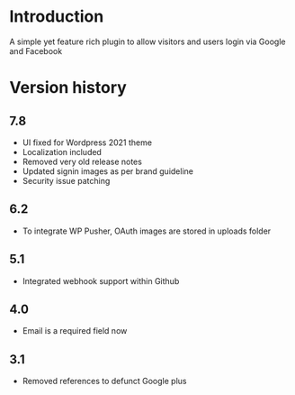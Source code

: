 # Introduction
A simple yet feature rich plugin to allow visitors and users login via Google and Facebook

# Version history

## 7.8
 * UI fixed for Wordpress 2021 theme
 * Localization included
 * Removed very old release notes
 * Updated signin images as per brand guideline
 * Security issue patching
## 6.2
 * To integrate WP Pusher, OAuth images are stored in uploads folder
## 5.1
 * Integrated webhook support within Github
## 4.0
 * Email is a required field now
## 3.1
 * Removed references to defunct Google plus